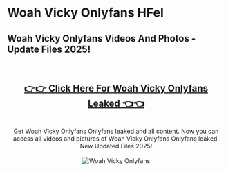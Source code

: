 # Woah Vicky Onlyfans HFeI

<h2>Woah Vicky Onlyfans Videos And Photos - Update Files 2025!</h2>
<br>
<div align="center">
<h2><a href="https://213.232.235.80/live/video.php?q=woah-vicky-onlyfans" rel="nofollow">👉👉 Click Here For Woah Vicky Onlyfans Leaked 👈👈</a></h2>

<br>
Get Woah Vicky Onlyfans Onlyfans leaked and all content. Now you can access all videos and pictures of Woah Vicky Onlyfans Onlyfans leaked. New Updated Files 2025!
<br>
<br>
<a href="https://213.232.235.80/live/video.php?q=woah-vicky-onlyfans" rel="nofollow" data-target="animated-image.originalLink"><img src="https://i.imgur.com/dJHk4Zq.gif" alt="Woah Vicky Onlyfans" style="max-width: 100%; display: inline-block;" data-target="animated-image.originalImage"></a>
</div>
<br>